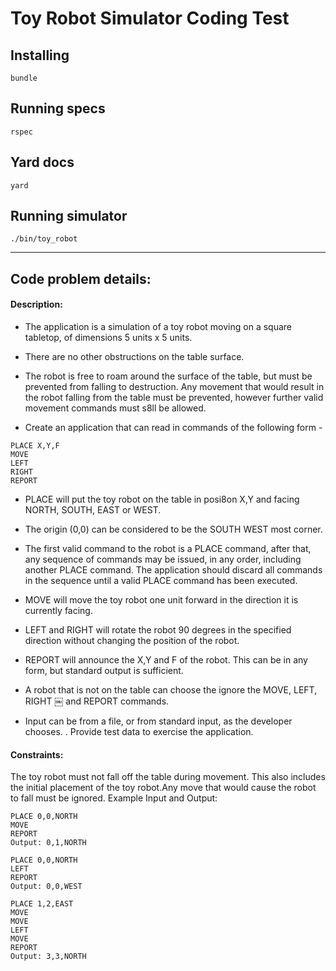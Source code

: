 # Toy Robot Simulator Coding Test

## Installing

```shell
bundle
```

## Running specs

```shell
rspec
```

## Yard docs

```shell
yard
```

## Running simulator

```shell
./bin/toy_robot
```
-----------

## Code problem details:

#### Description:
* The application is a simulation of a toy robot moving on a square tabletop, of dimensions 5 units x 5 units.
* There are no other obstructions on the table surface.
* The robot is free to roam around the surface of the table, but must be prevented from falling to destruction. Any movement
that would result in the robot falling from the table must be prevented, however further valid movement commands must s8ll
be allowed.

* Create an application that can read in commands of the following form - 
```shell
PLACE X,Y,F
MOVE
LEFT
RIGHT
REPORT
```

* PLACE will put the toy robot on the table in posi8on X,Y and facing NORTH, SOUTH, EAST or WEST.
* The origin (0,0) can be considered to be the SOUTH WEST most corner.
* The first valid command to the robot is a PLACE command, after that, any sequence of commands may be issued, in any order, including another PLACE command. The application should discard all commands in the sequence until a valid PLACE command has been executed.
* MOVE will move the toy robot one unit forward in the direction it is currently facing.
* LEFT and RIGHT will rotate the robot 90 degrees in the specified direction without changing the position of the robot.
* REPORT will announce the X,Y and F of the robot. This can be in any form, but standard output is sufficient.

* A robot that is not on the table can choose the ignore the MOVE, LEFT, RIGHT
￼
and REPORT commands.
* Input can be from a file, or from standard input, as the developer chooses. . Provide test data to exercise the application.

#### Constraints:
The toy robot must not fall off the table during movement. This also includes the initial placement of the toy robot.Any move that would cause the robot to fall must be ignored.
Example Input and Output:

```shell
PLACE 0,0,NORTH
MOVE
REPORT
Output: 0,1,NORTH
```

```shell
PLACE 0,0,NORTH
LEFT
REPORT
Output: 0,0,WEST
```

```shell
PLACE 1,2,EAST
MOVE
MOVE
LEFT
MOVE
REPORT
Output: 3,3,NORTH
```
